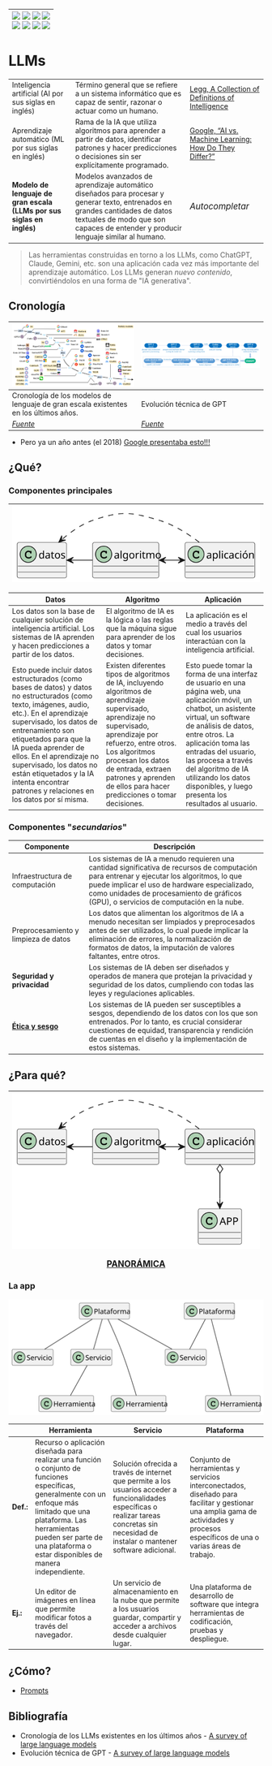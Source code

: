 <div align=right>

|[![](https://img.shields.io/badge/-Inicio-FFF?style=flat&logo=Emlakjet&logoColor=black)](/README.md) [![](https://img.shields.io/badge/-Introducción-FFF?style=flat&logo=abbrobotstudio&logoColor=black)](/documentos/intro.md) [![](https://img.shields.io/badge/-Modelos_de_lenguaje-FFF?style=flat&logo=LiveChat&logoColor=black)](/documentos/LLMs.md) [![](https://img.shields.io/badge/-Panorámica-FFF?style=flat&logo=openstreetmap&logoColor=black)](/documentos/panoramica.md)<br>  [![](https://img.shields.io/badge/-Prompts-FFF?style=flat&logo=Proton&logoColor=black)](/documentos/prompts/README.md) [![](https://img.shields.io/badge/-Ing,_de_prompts-FFF?style=flat&logo=googleearthengine&logoColor=black)](/documentos/ingenieriaDePrompts/README.md) [![](https://img.shields.io/badge/-Patrones-FFF?style=flat&logo=textpattern&logoColor=black)](/documentos/ingenieriaDePrompts/patrones/README.md) [![](https://img.shields.io/badge/-Casos_de_uso-FFF?style=flat&logo=gitbook&logoColor=black)](/documentos/casosDeUso/README.md)|
|-:|

</div>

# LLMs

| | | |
|-|-|-|
Inteligencia artificial (AI por sus siglas en inglés)|Término general que se refiere a un sistema informático que es capaz de sentir, razonar o actuar como un humano.|[Legg, A Collection of Definitions of Intelligence](https://www.researchgate.net/publication/1895883_A_Collection_of_Definitions_of_Intelligence)
Aprendizaje automático (ML por sus siglas en inglés)|Rama de la IA que utiliza algoritmos para aprender a partir de datos, identificar patrones y hacer predicciones o decisiones sin ser explícitamente programado.|[Google, “AI vs. Machine Learning: How Do They Differ?”](https://cloud.google.com/learn/artificial-intelligence-vs-machine-learning?hl=es)
**Modelo de lenguaje de gran escala (LLMs por sus siglas en inglés)**|Modelos avanzados de aprendizaje automático diseñados para procesar y generar texto, entrenados en grandes cantidades de datos textuales de modo que son capaces de entender y producir lenguaje similar al humano.|<big>*Autocompletar*</big>

> Las herramientas construidas en torno a los LLMs, como ChatGPT, Claude, Gemini, etc. son una aplicación cada vez más importante del aprendizaje automático. Los LLMs generan *nuevo contenido*, convirtiéndolos en una forma de "IA generativa".

## Cronología

<div align=center>

|![](/documentos/imagenes/timelineLLMs.png)|![](/documentos/imagenes/timelineChatGPT.png)|
|-|-|
Cronología de los modelos de lenguaje de gran escala existentes en los últimos años.|Evolución técnica de GPT
[*Fuente*](https://arxiv.org/pdf/2303.18223v12.pdf)|[*Fuente*](https://arxiv.org/pdf/2303.18223v12.pdf)|

</div>

- Pero ya un año antes (el 2018) [Google presentaba esto!!!](https://www.youtube.com/watch?v=l9BTMWOupGM&t=20s)

## ¿Qué?

### Componentes principales

<div align=center>

|![](/documentos/imagenes/modelosUML/componentes.svg)|
|-|

</div>

|Datos|Algoritmo|Aplicación|
|-|-|-|
Los datos son la base de cualquier solución de inteligencia artificial. Los sistemas de IA aprenden y hacen predicciones a partir de los datos.|El algoritmo de IA es la lógica o las reglas que la máquina sigue para aprender de los datos y tomar decisiones. |La aplicación es el medio a través del cual los usuarios interactúan con la inteligencia artificial. 
Esto puede incluir datos estructurados (como bases de datos) y datos no estructurados (como texto, imágenes, audio, etc.). En el aprendizaje supervisado, los datos de entrenamiento son etiquetados para que la IA pueda aprender de ellos. En el aprendizaje no supervisado, los datos no están etiquetados y la IA intenta encontrar patrones y relaciones en los datos por sí misma.|Existen diferentes tipos de algoritmos de IA, incluyendo algoritmos de aprendizaje supervisado, aprendizaje no supervisado, aprendizaje por refuerzo, entre otros. Los algoritmos procesan los datos de entrada, extraen patrones y aprenden de ellos para hacer predicciones o tomar decisiones.|Esto puede tomar la forma de una interfaz de usuario en una página web, una aplicación móvil, un chatbot, un asistente virtual, un software de análisis de datos, entre otros. La aplicación toma las entradas del usuario, las procesa a través del algoritmo de IA utilizando los datos disponibles, y luego presenta los resultados al usuario.

### Componentes "*secundarios*"

|Componente|Descripción
|-|-|
Infraestructura de computación|Los sistemas de IA a menudo requieren una cantidad significativa de recursos de computación para entrenar y ejecutar los algoritmos, lo que puede implicar el uso de hardware especializado, como unidades de procesamiento de gráficos (GPU), o servicios de computación en la nube.
Preprocesamiento y limpieza de datos|Los datos que alimentan los algoritmos de IA a menudo necesitan ser limpiados y preprocesados antes de ser utilizados, lo cual puede implicar la eliminación de errores, la normalización de formatos de datos, la imputación de valores faltantes, entre otros.
**Seguridad y privacidad**|Los sistemas de IA deben ser diseñados y operados de manera que protejan la privacidad y seguridad de los datos, cumpliendo con todas las leyes y regulaciones aplicables.
[**Ética y sesgo**](etica@AI.md)|Los sistemas de IA pueden ser susceptibles a sesgos, dependiendo de los datos con los que son entrenados. Por lo tanto, es crucial considerar cuestiones de equidad, transparencia y rendición de cuentas en el diseño y la implementación de estos sistemas.

## ¿Para qué?

<div align=center>

|![](/documentos/imagenes/modelosUML/componentes2.svg)|
|:-:|
<big>[**PANORÁMICA**](panoramica.md)</big>

</div>

### La app

<div align=center>

![](/documentos/imagenes/modelosUML/plataformaServicioHerramienta.svg)

||Herramienta|Servicio|Plataforma|
|-|-|-|-|
|**Def.:**|Recurso o aplicación diseñada para realizar una función o conjunto de funciones específicas, generalmente con un enfoque más limitado que una plataforma. Las herramientas pueden ser parte de una plataforma o estar disponibles de manera independiente.|Solución ofrecida a través de internet que permite a los usuarios acceder a funcionalidades específicas o realizar tareas concretas sin necesidad de instalar o mantener software adicional.|Conjunto de herramientas y servicios interconectados, diseñado para facilitar y gestionar una amplia gama de actividades y procesos específicos de una o varias áreas de trabajo.
|**Ej.:**|Un editor de imágenes en línea que permite modificar fotos a través del navegador.|Un servicio de almacenamiento en la nube que permite a los usuarios guardar, compartir y acceder a archivos desde cualquier lugar.|Una plataforma de desarrollo de software que integra herramientas de codificación, pruebas y despliegue.

</div>

## ¿Cómo?

- [Prompts](prompts/README.md)



## Bibliografía

- Cronología de los LLMs existentes en los últimos años - [A survey of large language models](https://arxiv.org/pdf/2303.18223v12.pdf)
- Evolución técnica de GPT - [A survey of large language models](https://arxiv.org/pdf/2303.18223v12.pdf)
